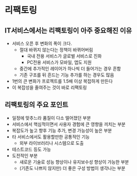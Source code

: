 # 리팩토링



## IT서비스에서는 리팩토링이 아주 중요해진 이유

* 서비스 오픈 후 변화의 폭이 크다.
  * 절대 바뀌지 않는다는 정책이 바뀌어버림
    * 국내 전용 서비스가 글로벌 서비스로 진화
    * PC전용 서비스가 모바일, 앱도 지원
  * 중간에 추가적인 레이어가 하나씩 더 들어가는 경우 흔함
  * 기존 구조를 뒤 흔드는 기능 추가를 하는 경우도 많음
* 1번의 큰 변화가 프로젝트를 1.5배 이상 복잡하게 만든다
* 이 복잡성을 줄여주는 것이 바로 리팩토링



## 리팩토링의 주요 포인트

* 일정에 맞추느라 품질이 다소 떨어졌던 부분
* 서비스에서 핵심적이면서 사용자 경험에 큰 영향을 끼치는 부분
* 복잡도가 높고 향후 기능 추가, 변경 가능성이 높은 부분
* 타 서비스에서도 활용할만한 공통적인 기능
  * 외부 라이브러리나 시스템으로 도출
* 테스트코드 등도 가능
* 도전적인 부분
  * 새로운 기술로 성능 향상이나 유지보수성 향상이 가능한 부분
  * (기존도 나쁘지 않지만) 더 좋은 구성 방법이 생각나는 부분